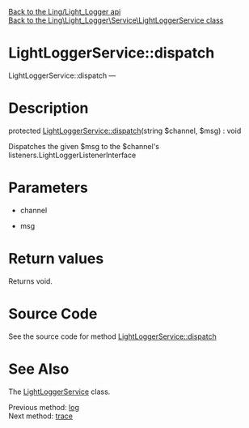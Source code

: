 [Back to the Ling/Light_Logger api](https://github.com/lingtalfi/Light_Logger/blob/master/doc/api/Ling/Light_Logger.md)<br>
[Back to the Ling\Light_Logger\Service\LightLoggerService class](https://github.com/lingtalfi/Light_Logger/blob/master/doc/api/Ling/Light_Logger/Service/LightLoggerService.md)


LightLoggerService::dispatch
================



LightLoggerService::dispatch — 




Description
================


protected [LightLoggerService::dispatch](https://github.com/lingtalfi/Light_Logger/blob/master/doc/api/Ling/Light_Logger/Service/LightLoggerService/dispatch.md)(string $channel, $msg) : void




Dispatches the given $msg to the $channel's listeners.LightLoggerListenerInterface




Parameters
================


- channel

    

- msg

    


Return values
================

Returns void.








Source Code
===========
See the source code for method [LightLoggerService::dispatch](https://github.com/lingtalfi/Light_Logger/blob/master/Service/LightLoggerService.php#L162-L247)


See Also
================

The [LightLoggerService](https://github.com/lingtalfi/Light_Logger/blob/master/doc/api/Ling/Light_Logger/Service/LightLoggerService.md) class.

Previous method: [log](https://github.com/lingtalfi/Light_Logger/blob/master/doc/api/Ling/Light_Logger/Service/LightLoggerService/log.md)<br>Next method: [trace](https://github.com/lingtalfi/Light_Logger/blob/master/doc/api/Ling/Light_Logger/Service/LightLoggerService/trace.md)<br>

